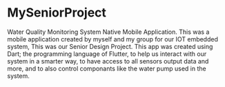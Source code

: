 # MySeniorProject
Water Quality Monitoring System Native Mobile Application.
This was a mobile application created by myself and my group for our IOT embedded system, This was our Senior Design Project.
This app was created using Dart; the programming language of Flutter, to help us interact with our system in a smarter way,
to have access to all sensors output data and more, and to also control componants like the water pump used in the system.
